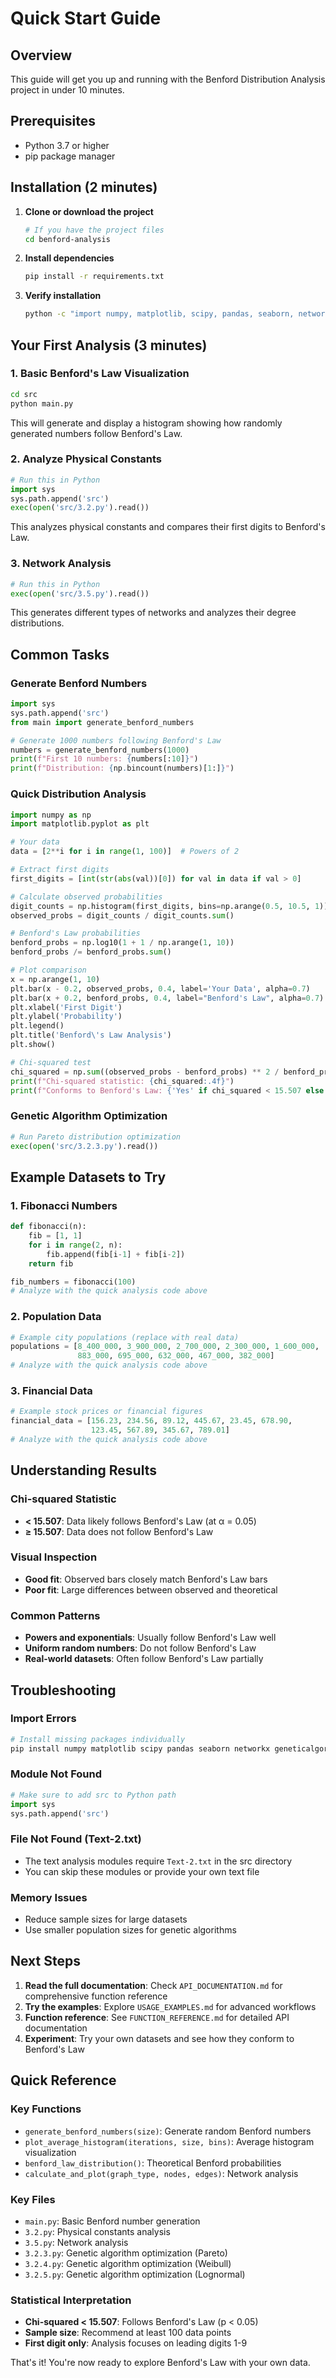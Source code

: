 # Quick Start Guide

## Overview
This guide will get you up and running with the Benford Distribution Analysis project in under 10 minutes.

## Prerequisites
- Python 3.7 or higher
- pip package manager

## Installation (2 minutes)

1. **Clone or download the project**
   ```bash
   # If you have the project files
   cd benford-analysis
   ```

2. **Install dependencies**
   ```bash
   pip install -r requirements.txt
   ```

3. **Verify installation**
   ```bash
   python -c "import numpy, matplotlib, scipy, pandas, seaborn, networkx; print('✓ All dependencies installed successfully!')"
   ```

## Your First Analysis (3 minutes)

### 1. Basic Benford's Law Visualization
```bash
cd src
python main.py
```
This will generate and display a histogram showing how randomly generated numbers follow Benford's Law.

### 2. Analyze Physical Constants
```python
# Run this in Python
import sys
sys.path.append('src')
exec(open('src/3.2.py').read())
```
This analyzes physical constants and compares their first digits to Benford's Law.

### 3. Network Analysis
```python
# Run this in Python
exec(open('src/3.5.py').read())
```
This generates different types of networks and analyzes their degree distributions.

## Common Tasks

### Generate Benford Numbers
```python
import sys
sys.path.append('src')
from main import generate_benford_numbers

# Generate 1000 numbers following Benford's Law
numbers = generate_benford_numbers(1000)
print(f"First 10 numbers: {numbers[:10]}")
print(f"Distribution: {np.bincount(numbers)[1:]}")
```

### Quick Distribution Analysis
```python
import numpy as np
import matplotlib.pyplot as plt

# Your data
data = [2**i for i in range(1, 100)]  # Powers of 2

# Extract first digits
first_digits = [int(str(abs(val))[0]) for val in data if val > 0]

# Calculate observed probabilities
digit_counts = np.histogram(first_digits, bins=np.arange(0.5, 10.5, 1))[0]
observed_probs = digit_counts / digit_counts.sum()

# Benford's Law probabilities
benford_probs = np.log10(1 + 1 / np.arange(1, 10))
benford_probs /= benford_probs.sum()

# Plot comparison
x = np.arange(1, 10)
plt.bar(x - 0.2, observed_probs, 0.4, label='Your Data', alpha=0.7)
plt.bar(x + 0.2, benford_probs, 0.4, label="Benford's Law", alpha=0.7)
plt.xlabel('First Digit')
plt.ylabel('Probability')
plt.legend()
plt.title('Benford\'s Law Analysis')
plt.show()

# Chi-squared test
chi_squared = np.sum((observed_probs - benford_probs) ** 2 / benford_probs)
print(f"Chi-squared statistic: {chi_squared:.4f}")
print(f"Conforms to Benford's Law: {'Yes' if chi_squared < 15.507 else 'No'}")
```

### Genetic Algorithm Optimization
```python
# Run Pareto distribution optimization
exec(open('src/3.2.3.py').read())
```

## Example Datasets to Try

### 1. Fibonacci Numbers
```python
def fibonacci(n):
    fib = [1, 1]
    for i in range(2, n):
        fib.append(fib[i-1] + fib[i-2])
    return fib

fib_numbers = fibonacci(100)
# Analyze with the quick analysis code above
```

### 2. Population Data
```python
# Example city populations (replace with real data)
populations = [8_400_000, 3_900_000, 2_700_000, 2_300_000, 1_600_000, 
               883_000, 695_000, 632_000, 467_000, 382_000]
# Analyze with the quick analysis code above
```

### 3. Financial Data
```python
# Example stock prices or financial figures
financial_data = [156.23, 234.56, 89.12, 445.67, 23.45, 678.90, 
                  123.45, 567.89, 345.67, 789.01]
# Analyze with the quick analysis code above
```

## Understanding Results

### Chi-squared Statistic
- **< 15.507**: Data likely follows Benford's Law (at α = 0.05)
- **≥ 15.507**: Data does not follow Benford's Law

### Visual Inspection
- **Good fit**: Observed bars closely match Benford's Law bars
- **Poor fit**: Large differences between observed and theoretical

### Common Patterns
- **Powers and exponentials**: Usually follow Benford's Law well
- **Uniform random numbers**: Do not follow Benford's Law
- **Real-world datasets**: Often follow Benford's Law partially

## Troubleshooting

### Import Errors
```bash
# Install missing packages individually
pip install numpy matplotlib scipy pandas seaborn networkx geneticalgorithm
```

### Module Not Found
```python
# Make sure to add src to Python path
import sys
sys.path.append('src')
```

### File Not Found (Text-2.txt)
- The text analysis modules require `Text-2.txt` in the src directory
- You can skip these modules or provide your own text file

### Memory Issues
- Reduce sample sizes for large datasets
- Use smaller population sizes for genetic algorithms

## Next Steps

1. **Read the full documentation**: Check `API_DOCUMENTATION.md` for comprehensive function reference
2. **Try the examples**: Explore `USAGE_EXAMPLES.md` for advanced workflows  
3. **Function reference**: See `FUNCTION_REFERENCE.md` for detailed API documentation
4. **Experiment**: Try your own datasets and see how they conform to Benford's Law

## Quick Reference

### Key Functions
- `generate_benford_numbers(size)`: Generate random Benford numbers
- `plot_average_histogram(iterations, size, bins)`: Average histogram visualization
- `benford_law_distribution()`: Theoretical Benford probabilities
- `calculate_and_plot(graph_type, nodes, edges)`: Network analysis

### Key Files
- `main.py`: Basic Benford number generation
- `3.2.py`: Physical constants analysis  
- `3.5.py`: Network analysis
- `3.2.3.py`: Genetic algorithm optimization (Pareto)
- `3.2.4.py`: Genetic algorithm optimization (Weibull)
- `3.2.5.py`: Genetic algorithm optimization (Lognormal)

### Statistical Interpretation
- **Chi-squared < 15.507**: Follows Benford's Law (p < 0.05)
- **Sample size**: Recommend at least 100 data points
- **First digit only**: Analysis focuses on leading digits 1-9

That's it! You're now ready to explore Benford's Law with your own data.